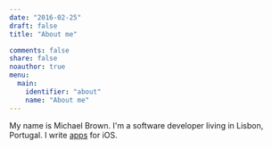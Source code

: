 ```yaml
---
date: "2016-02-25"
draft: false
title: "About me"

comments: false
share: false
noauthor: true
menu:
  main:
    identifier: "about"
    name: "About me"
---
```


My name is Michael Brown. I'm a software developer living in Lisbon, Portugal. I write [apps](/apps) for iOS. 